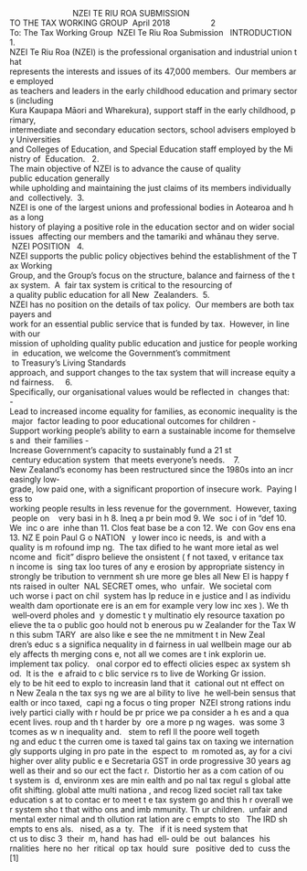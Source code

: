                             NZEI TE RIU ROA SUBMISSION  TO THE TAX WORKING GROUP  April 2018                  2    To: The Tax Working Group  NZEI Te Riu Roa Submission   INTRODUCTION   1. NZEI Te Riu Roa (NZEI) is the professional organisation and industrial union that  represents the interests and issues of its 47,000 members.  Our members are employed  as teachers and leaders in the early childhood education and primary sectors (including   Kura Kaupapa Māori and Wharekura), support staff in the early childhood, primary,  intermediate and secondary education sectors, school advisers employed by Universities  and Colleges of Education, and Special Education staff employed by the Ministry of  Education.   2. The main objective of NZEI is to advance the cause of quality  public education generally  while upholding and maintaining the just claims of its members individually and  collectively.  3. NZEI is one of the largest unions and professional bodies in Aotearoa and has a long  history of playing a positive role in the education sector and on wider social issues  affecting our members and the tamariki and whānau they serve.   NZEI POSITION   4. NZEI supports the public policy objectives behind the establishment of the Tax Working  Group, and the Group’s focus on the structure, balance and fairness of the tax system.  A  fair tax system is critical to the resourcing of  a quality public education for all New  Zealanders.  5. NZEI has no position on the details of tax policy.  Our members are both taxpayers and  work for an essential public service that is funded by tax.  However, in line with our  mission of upholding quality public education and justice for people working in  education, we welcome the Government’s commitment  to Treasury’s Living Standards  approach, and support changes to the tax system that will increase equity and fairness.     6. Specifically, our organisational values would be reflected in  changes that:  - Lead to increased income equality for families, as economic inequality is the major  factor leading to poor educational outcomes for children - Support working people’s ability to earn a sustainable income for themselves and  their families - Increase Government’s capacity to sustainably fund a 21 st  century education system  that meets everyone’s needs.    7. New Zealand’s economy has been restructured since the 1980s into an increasingly low‐ grade, low paid one, with a significant proportion of insecure work.  Paying less to  working people results in less revenue for the government.  However, taxing people on    very basi in h 8. Ineq a pr bein mod 9. We  soc i of in “def 10. We  inc o are  inhe than 11. Clos feat base be a con 12. We  con Gov ens ena 13. NZ E poin Paul G o NATION   y lower inco ic needs, is  and with a  quality is m rofound imp ng.  The tax dified to he want more ietal as wel ncome and  ficit” dispro believe the onsistent ( f not taxed, v eritance tax n income is  sing tax loo tures of any e erosion by appropriate sistency in  strongly be tribution to vernment sh ure more ge bles all New EI is happy f nts raised in oulter  NAL SECRET omes, who  unfair.  We societal com uch worse i pact on chil  system has lp reduce in e justice and l as individu wealth dam oportionate ere is an em for example very low inc xes ). We th  well‐overd pholes and  y domestic t y multinatio ely resource taxation po elieve the ta o public goo hould not b enerous pu w Zealander for the Tax W n this subm TARY  are also like e see the ne mmitment t in New Zeal dren’s educ s a significa nequality in d fairness in ual wellbein mage our ab ely affects th merging cons e, not all we comes are t ink explorin ue.  implement tax policy.   onal corpor ed to effecti olicies espec ax system sh od.  It is the  e afraid to c blic service rs to live de Working Gr ission.  ely to be hit eed to explo to increasin land that it  cational out nt effect on n New Zeala n the tax sys ng we are al bility to live  he well‐bein sensus that ealth or inco taxed,  capi ng a focus o ting proper  NZEI strong rations indu ively partici cially with r hould be pr price we pa consider a h es and a qua ecent lives. roup and th t harder by  ore a more p ng wages.  was some 3 tcomes as w n inequality and.   stem to refl ll the poore well togeth ng and educ t the curren ome is taxed tal gains tax on taxing we internation gly supports ulging in pro pate in the  espect to  m romoted as, ay for a civi higher over ality public e e Secretaria GST in orde progressive 30 years ag well as their and so our ect the fact r.  Distortio her as a com cation of ou t system is  d, environm xes are min ealth and po nal tax regul s global atte ofit shifting. global atte multi nationa , and recog lized societ rall tax take  education s at to contac er to meet t e tax system go and this h r overall we r system sho t that witho ons and imb mmunity. Th ur children.  unfair and  mental exter nimal and th ollution rat lation are c empts to sto   The IRD sh empts to ens als.   nised, as a  ty.  The   if it is need system that  ct us to disc 3  their  m, hand  has had  ell‐ ould be  out  balances  his  rnalities  here no  her  ritical  op tax  hould  sure   positive  ded to  cuss the  \[1\]